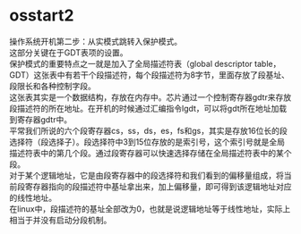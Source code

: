 # osstart2
操作系统开机第二步：从实模式跳转入保护模式。<br>
这部分关键在于GDT表项的设置。<br>
    保护模式的重要特点之一就是加入了全局描述符表（global descriptor table，GDT）这张表中有若干个段描述符，每个段描述符为8字节，里面存放了段基址、段限长和各种控制字段。<br>
    这张表其实是一个数据结构，存放在内存中。芯片通过一个控制寄存器gdtr来存放段描述符的所在地址。在开机的时候通过汇编指令lgdt，可以将gdt所在地址加载到寄存器gdtr中。<br>
    平常我们所说的六个段寄存器cs，ss，ds，es，fs和gs，其实是存放16位长的段选择符（段选择子）。段选择符中3到15位存放的是索引号，这个索引号就是全局描述符表中的第几个段。通过段寄存器可以快速选择存储在全局描述符表中的某个段。<br>
    对于某个逻辑地址，它是由段寄存器中的段选择符和我们看到的偏移量组成，将当前段寄存器指向的段描述符中基址拿出来，加上偏移量，即可得到该逻辑地址对应的线性地址。<br>
    在linux中，段描述符的基址全部改为0，也就是说逻辑地址等于线性地址，实际上相当于并没有启动分段机制。<br>
